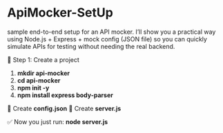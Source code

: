 # ApiMocker-SetUp
sample end-to-end setup for an API mocker. I’ll show you a practical way using Node.js + Express + mock config (JSON file) so you can quickly simulate APIs for testing without needing the real backend.

🔹 Step 1: Create a project
1) **mkdir api-mocker**
2) **cd api-mocker**
3) **npm init -y**
4) **npm install express body-parser**

🔹 Create **config.json**
🔹 Create **server.js**

✅ Now you just run: **node server.js**
